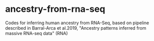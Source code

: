 # ancestry-from-rna-seq
Codes for inferring human ancestry from RNA-Seq, based on pipeline described in Barral-Arca et al.2019,
"Ancestry patterns inferred from massive RNA-seq data" (RNA)
